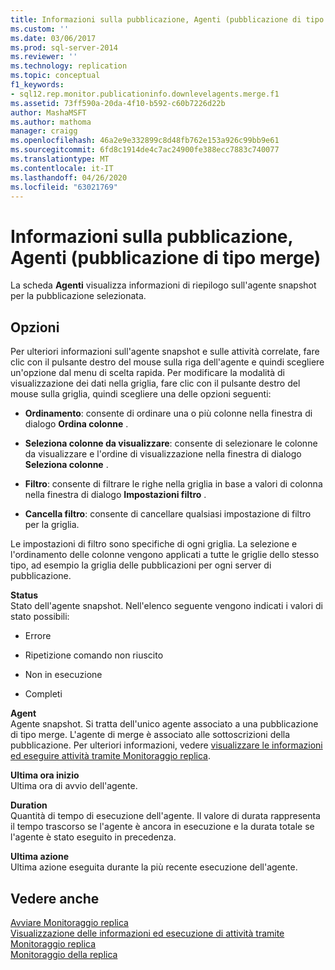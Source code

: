 ```yaml
---
title: Informazioni sulla pubblicazione, Agenti (pubblicazione di tipo merge) | Microsoft Docs
ms.custom: ''
ms.date: 03/06/2017
ms.prod: sql-server-2014
ms.reviewer: ''
ms.technology: replication
ms.topic: conceptual
f1_keywords:
- sql12.rep.monitor.publicationinfo.downlevelagents.merge.f1
ms.assetid: 73ff590a-20da-4f10-b592-c60b7226d22b
author: MashaMSFT
ms.author: mathoma
manager: craigg
ms.openlocfilehash: 46a2e9e332899c8d48fb762e153a926c99bb9e61
ms.sourcegitcommit: 6fd8c1914de4c7ac24900fe388ecc7883c740077
ms.translationtype: MT
ms.contentlocale: it-IT
ms.lasthandoff: 04/26/2020
ms.locfileid: "63021769"
---
```

# <a name="publication-information-agents-merge-publication"></a>Informazioni sulla pubblicazione, Agenti (pubblicazione di tipo merge)
  La scheda **Agenti** visualizza informazioni di riepilogo sull'agente snapshot per la pubblicazione selezionata.  
  
## <a name="options"></a>Opzioni  
 Per ulteriori informazioni sull'agente snapshot e sulle attività correlate, fare clic con il pulsante destro del mouse sulla riga dell'agente e quindi scegliere un'opzione dal menu di scelta rapida. Per modificare la modalità di visualizzazione dei dati nella griglia, fare clic con il pulsante destro del mouse sulla griglia, quindi scegliere una delle opzioni seguenti:  
  
-   **Ordinamento**: consente di ordinare una o più colonne nella finestra di dialogo **Ordina colonne** .  
  
-   **Seleziona colonne da visualizzare**: consente di selezionare le colonne da visualizzare e l'ordine di visualizzazione nella finestra di dialogo **Seleziona colonne** .  
  
-   **Filtro**: consente di filtrare le righe nella griglia in base a valori di colonna nella finestra di dialogo **Impostazioni filtro** .  
  
-   **Cancella filtro**: consente di cancellare qualsiasi impostazione di filtro per la griglia.  
  
 Le impostazioni di filtro sono specifiche di ogni griglia. La selezione e l'ordinamento delle colonne vengono applicati a tutte le griglie dello stesso tipo, ad esempio la griglia delle pubblicazioni per ogni server di pubblicazione.  
  
 **Status**  
 Stato dell'agente snapshot. Nell'elenco seguente vengono indicati i valori di stato possibili:  
  
-   Errore  
  
-   Ripetizione comando non riuscito  
  
-   Non in esecuzione  
  
-   Completi  
  
 **Agent**  
 Agente snapshot. Si tratta dell'unico agente associato a una pubblicazione di tipo merge. L'agente di merge è associato alle sottoscrizioni della pubblicazione. Per ulteriori informazioni, vedere [visualizzare le informazioni ed eseguire attività tramite Monitoraggio replica](monitor/view-information-and-perform-tasks-replication-monitor.md).  
  
 **Ultima ora inizio**  
 Ultima ora di avvio dell'agente.  
  
 **Duration**  
 Quantità di tempo di esecuzione dell'agente. Il valore di durata rappresenta il tempo trascorso se l'agente è ancora in esecuzione e la durata totale se l'agente è stato eseguito in precedenza.  
  
 **Ultima azione**  
 Ultima azione eseguita durante la più recente esecuzione dell'agente.  
  
## <a name="see-also"></a>Vedere anche  
 [Avviare Monitoraggio replica](monitor/start-the-replication-monitor.md)   
 [Visualizzazione delle informazioni ed esecuzione di attività tramite Monitoraggio replica](monitor/view-information-and-perform-tasks-replication-monitor.md)   
 [Monitoraggio della replica](monitoring-replication.md)  
  
  
